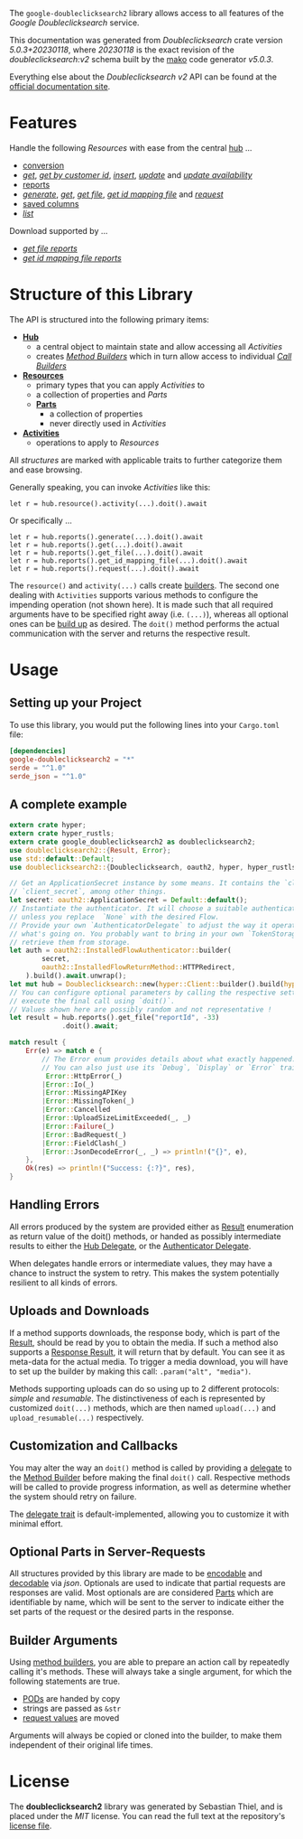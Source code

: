 <!---
DO NOT EDIT !
This file was generated automatically from 'src/generator/templates/api/README.md.mako'
DO NOT EDIT !
-->
The `google-doubleclicksearch2` library allows access to all features of the *Google Doubleclicksearch* service.

This documentation was generated from *Doubleclicksearch* crate version *5.0.3+20230118*, where *20230118* is the exact revision of the *doubleclicksearch:v2* schema built by the [mako](http://www.makotemplates.org/) code generator *v5.0.3*.

Everything else about the *Doubleclicksearch* *v2* API can be found at the
[official documentation site](https://developers.google.com/search-ads).
# Features

Handle the following *Resources* with ease from the central [hub](https://docs.rs/google-doubleclicksearch2/5.0.3+20230118/google_doubleclicksearch2/Doubleclicksearch) ...

* [conversion](https://docs.rs/google-doubleclicksearch2/5.0.3+20230118/google_doubleclicksearch2/api::Conversion)
 * [*get*](https://docs.rs/google-doubleclicksearch2/5.0.3+20230118/google_doubleclicksearch2/api::ConversionGetCall), [*get by customer id*](https://docs.rs/google-doubleclicksearch2/5.0.3+20230118/google_doubleclicksearch2/api::ConversionGetByCustomerIdCall), [*insert*](https://docs.rs/google-doubleclicksearch2/5.0.3+20230118/google_doubleclicksearch2/api::ConversionInsertCall), [*update*](https://docs.rs/google-doubleclicksearch2/5.0.3+20230118/google_doubleclicksearch2/api::ConversionUpdateCall) and [*update availability*](https://docs.rs/google-doubleclicksearch2/5.0.3+20230118/google_doubleclicksearch2/api::ConversionUpdateAvailabilityCall)
* [reports](https://docs.rs/google-doubleclicksearch2/5.0.3+20230118/google_doubleclicksearch2/api::Report)
 * [*generate*](https://docs.rs/google-doubleclicksearch2/5.0.3+20230118/google_doubleclicksearch2/api::ReportGenerateCall), [*get*](https://docs.rs/google-doubleclicksearch2/5.0.3+20230118/google_doubleclicksearch2/api::ReportGetCall), [*get file*](https://docs.rs/google-doubleclicksearch2/5.0.3+20230118/google_doubleclicksearch2/api::ReportGetFileCall), [*get id mapping file*](https://docs.rs/google-doubleclicksearch2/5.0.3+20230118/google_doubleclicksearch2/api::ReportGetIdMappingFileCall) and [*request*](https://docs.rs/google-doubleclicksearch2/5.0.3+20230118/google_doubleclicksearch2/api::ReportRequestCall)
* [saved columns](https://docs.rs/google-doubleclicksearch2/5.0.3+20230118/google_doubleclicksearch2/api::SavedColumn)
 * [*list*](https://docs.rs/google-doubleclicksearch2/5.0.3+20230118/google_doubleclicksearch2/api::SavedColumnListCall)


Download supported by ...

* [*get file reports*](https://docs.rs/google-doubleclicksearch2/5.0.3+20230118/google_doubleclicksearch2/api::ReportGetFileCall)
* [*get id mapping file reports*](https://docs.rs/google-doubleclicksearch2/5.0.3+20230118/google_doubleclicksearch2/api::ReportGetIdMappingFileCall)



# Structure of this Library

The API is structured into the following primary items:

* **[Hub](https://docs.rs/google-doubleclicksearch2/5.0.3+20230118/google_doubleclicksearch2/Doubleclicksearch)**
    * a central object to maintain state and allow accessing all *Activities*
    * creates [*Method Builders*](https://docs.rs/google-doubleclicksearch2/5.0.3+20230118/google_doubleclicksearch2/client::MethodsBuilder) which in turn
      allow access to individual [*Call Builders*](https://docs.rs/google-doubleclicksearch2/5.0.3+20230118/google_doubleclicksearch2/client::CallBuilder)
* **[Resources](https://docs.rs/google-doubleclicksearch2/5.0.3+20230118/google_doubleclicksearch2/client::Resource)**
    * primary types that you can apply *Activities* to
    * a collection of properties and *Parts*
    * **[Parts](https://docs.rs/google-doubleclicksearch2/5.0.3+20230118/google_doubleclicksearch2/client::Part)**
        * a collection of properties
        * never directly used in *Activities*
* **[Activities](https://docs.rs/google-doubleclicksearch2/5.0.3+20230118/google_doubleclicksearch2/client::CallBuilder)**
    * operations to apply to *Resources*

All *structures* are marked with applicable traits to further categorize them and ease browsing.

Generally speaking, you can invoke *Activities* like this:

```Rust,ignore
let r = hub.resource().activity(...).doit().await
```

Or specifically ...

```ignore
let r = hub.reports().generate(...).doit().await
let r = hub.reports().get(...).doit().await
let r = hub.reports().get_file(...).doit().await
let r = hub.reports().get_id_mapping_file(...).doit().await
let r = hub.reports().request(...).doit().await
```

The `resource()` and `activity(...)` calls create [builders][builder-pattern]. The second one dealing with `Activities`
supports various methods to configure the impending operation (not shown here). It is made such that all required arguments have to be
specified right away (i.e. `(...)`), whereas all optional ones can be [build up][builder-pattern] as desired.
The `doit()` method performs the actual communication with the server and returns the respective result.

# Usage

## Setting up your Project

To use this library, you would put the following lines into your `Cargo.toml` file:

```toml
[dependencies]
google-doubleclicksearch2 = "*"
serde = "^1.0"
serde_json = "^1.0"
```

## A complete example

```Rust
extern crate hyper;
extern crate hyper_rustls;
extern crate google_doubleclicksearch2 as doubleclicksearch2;
use doubleclicksearch2::{Result, Error};
use std::default::Default;
use doubleclicksearch2::{Doubleclicksearch, oauth2, hyper, hyper_rustls, chrono, FieldMask};

// Get an ApplicationSecret instance by some means. It contains the `client_id` and
// `client_secret`, among other things.
let secret: oauth2::ApplicationSecret = Default::default();
// Instantiate the authenticator. It will choose a suitable authentication flow for you,
// unless you replace  `None` with the desired Flow.
// Provide your own `AuthenticatorDelegate` to adjust the way it operates and get feedback about
// what's going on. You probably want to bring in your own `TokenStorage` to persist tokens and
// retrieve them from storage.
let auth = oauth2::InstalledFlowAuthenticator::builder(
        secret,
        oauth2::InstalledFlowReturnMethod::HTTPRedirect,
    ).build().await.unwrap();
let mut hub = Doubleclicksearch::new(hyper::Client::builder().build(hyper_rustls::HttpsConnectorBuilder::new().with_native_roots().https_or_http().enable_http1().build()), auth);
// You can configure optional parameters by calling the respective setters at will, and
// execute the final call using `doit()`.
// Values shown here are possibly random and not representative !
let result = hub.reports().get_file("reportId", -33)
             .doit().await;

match result {
    Err(e) => match e {
        // The Error enum provides details about what exactly happened.
        // You can also just use its `Debug`, `Display` or `Error` traits
         Error::HttpError(_)
        |Error::Io(_)
        |Error::MissingAPIKey
        |Error::MissingToken(_)
        |Error::Cancelled
        |Error::UploadSizeLimitExceeded(_, _)
        |Error::Failure(_)
        |Error::BadRequest(_)
        |Error::FieldClash(_)
        |Error::JsonDecodeError(_, _) => println!("{}", e),
    },
    Ok(res) => println!("Success: {:?}", res),
}

```
## Handling Errors

All errors produced by the system are provided either as [Result](https://docs.rs/google-doubleclicksearch2/5.0.3+20230118/google_doubleclicksearch2/client::Result) enumeration as return value of
the doit() methods, or handed as possibly intermediate results to either the
[Hub Delegate](https://docs.rs/google-doubleclicksearch2/5.0.3+20230118/google_doubleclicksearch2/client::Delegate), or the [Authenticator Delegate](https://docs.rs/yup-oauth2/*/yup_oauth2/trait.AuthenticatorDelegate.html).

When delegates handle errors or intermediate values, they may have a chance to instruct the system to retry. This
makes the system potentially resilient to all kinds of errors.

## Uploads and Downloads
If a method supports downloads, the response body, which is part of the [Result](https://docs.rs/google-doubleclicksearch2/5.0.3+20230118/google_doubleclicksearch2/client::Result), should be
read by you to obtain the media.
If such a method also supports a [Response Result](https://docs.rs/google-doubleclicksearch2/5.0.3+20230118/google_doubleclicksearch2/client::ResponseResult), it will return that by default.
You can see it as meta-data for the actual media. To trigger a media download, you will have to set up the builder by making
this call: `.param("alt", "media")`.

Methods supporting uploads can do so using up to 2 different protocols:
*simple* and *resumable*. The distinctiveness of each is represented by customized
`doit(...)` methods, which are then named `upload(...)` and `upload_resumable(...)` respectively.

## Customization and Callbacks

You may alter the way an `doit()` method is called by providing a [delegate](https://docs.rs/google-doubleclicksearch2/5.0.3+20230118/google_doubleclicksearch2/client::Delegate) to the
[Method Builder](https://docs.rs/google-doubleclicksearch2/5.0.3+20230118/google_doubleclicksearch2/client::CallBuilder) before making the final `doit()` call.
Respective methods will be called to provide progress information, as well as determine whether the system should
retry on failure.

The [delegate trait](https://docs.rs/google-doubleclicksearch2/5.0.3+20230118/google_doubleclicksearch2/client::Delegate) is default-implemented, allowing you to customize it with minimal effort.

## Optional Parts in Server-Requests

All structures provided by this library are made to be [encodable](https://docs.rs/google-doubleclicksearch2/5.0.3+20230118/google_doubleclicksearch2/client::RequestValue) and
[decodable](https://docs.rs/google-doubleclicksearch2/5.0.3+20230118/google_doubleclicksearch2/client::ResponseResult) via *json*. Optionals are used to indicate that partial requests are responses
are valid.
Most optionals are are considered [Parts](https://docs.rs/google-doubleclicksearch2/5.0.3+20230118/google_doubleclicksearch2/client::Part) which are identifiable by name, which will be sent to
the server to indicate either the set parts of the request or the desired parts in the response.

## Builder Arguments

Using [method builders](https://docs.rs/google-doubleclicksearch2/5.0.3+20230118/google_doubleclicksearch2/client::CallBuilder), you are able to prepare an action call by repeatedly calling it's methods.
These will always take a single argument, for which the following statements are true.

* [PODs][wiki-pod] are handed by copy
* strings are passed as `&str`
* [request values](https://docs.rs/google-doubleclicksearch2/5.0.3+20230118/google_doubleclicksearch2/client::RequestValue) are moved

Arguments will always be copied or cloned into the builder, to make them independent of their original life times.

[wiki-pod]: http://en.wikipedia.org/wiki/Plain_old_data_structure
[builder-pattern]: http://en.wikipedia.org/wiki/Builder_pattern
[google-go-api]: https://github.com/google/google-api-go-client

# License
The **doubleclicksearch2** library was generated by Sebastian Thiel, and is placed
under the *MIT* license.
You can read the full text at the repository's [license file][repo-license].

[repo-license]: https://github.com/Byron/google-apis-rsblob/main/LICENSE.md

